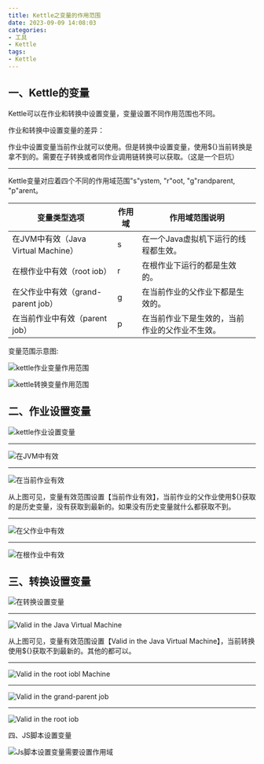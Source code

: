 ```yaml
---
title: Kettle之变量的作用范围
date: 2023-09-09 14:08:03
categories:
- 工具
- Kettle
tags:
- Kettle
---
```


## 一、Kettle的变量

Kettle可以在作业和转换中设置变量，变量设置不同作用范围也不同。

作业和转换中设置变量的差异：

作业中设置变量当前作业就可以使用。但是转换中设置变量，使用${}当前转换是拿不到的。需要在子转换或者同作业调用链转换可以获取。（这是一个巨坑）

------

Kettle变量对应着四个不同的作用域范围"s"ystem, "r"oot, "g"randparent, "p"arent。

| 变量类型选项                        | 作用域 | 作用域范围说明                                 |
| ----------------------------------- | ------ | ---------------------------------------------- |
| 在JVM中有效（Java Virtual Machine） | s      | 在一个Java虚拟机下运行的线程都生效。           |
| 在根作业中有效（root iob）          | r      | 在根作业下运行的都是生效的。                   |
| 在父作业中有效（grand-parent job）  | g      | 在当前作业的父作业下都是生效的。               |
| 在当前作业中有效（parent job）      | p      | 在当前作业下是生效的，当前作业的父作业不生效。 |

变量范围示意图:

![kettle作业变量作用范围](https://raw.githubusercontent.com/li123sai/myPictures/main/img/variable18.png)



![kettle转换变量作用范围](https://raw.githubusercontent.com/li123sai/myPictures/main/img/variable11.png)

## 二、作业设置变量

![kettle作业设置变量](https://raw.githubusercontent.com/li123sai/myPictures/main/img/variable13.png)

------

![在JVM中有效](https://raw.githubusercontent.com/li123sai/myPictures/main/img/variable14.png)



------

![在当前作业有效](https://raw.githubusercontent.com/li123sai/myPictures/main/img/variable15.png)

从上图可见，变量有效范围设置【当前作业有效】，当前作业的父作业使用${}获取的是历史变量，没有获取到最新的。如果没有历史变量就什么都获取不到。

------

![在父作业中有效](https://raw.githubusercontent.com/li123sai/myPictures/main/img/variable16.png)



------

![在根作业中有效](https://raw.githubusercontent.com/li123sai/myPictures/main/img/variable17.png)





## 三、转换设置变量

![在转换设置变量](https://raw.githubusercontent.com/li123sai/myPictures/main/img/variable12.png)

------

![Valid in the Java Virtual Machine](https://raw.githubusercontent.com/li123sai/myPictures/main/img/varable6.png)

从上图可见，变量有效范围设置【Valid in the Java Virtual Machine】，当前转换使用${}获取不到最新的。其他的都可以。

------

![Valid in the root iobl Machine](https://raw.githubusercontent.com/li123sai/myPictures/main/img/variable4.png)



------

![Valid in the grand-parent job](https://raw.githubusercontent.com/li123sai/myPictures/main/img/varable8.png)



------

![Valid in the root iob](https://raw.githubusercontent.com/li123sai/myPictures/main/img/variable9.png)



四、JS脚本设置变量

![Js脚本设置变量需要设置作用域](https://raw.githubusercontent.com/li123sai/myPictures/main/img/variable1.png)
